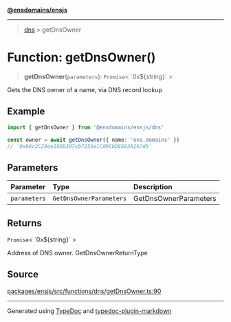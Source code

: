 [**@ensdomains/ensjs**](../README.md)

---

> [dns](README.md) > getDnsOwner

# Function: getDnsOwner()

> **getDnsOwner**(`parameters`): `Promise`\< \`0x$\{string}\` \>

Gets the DNS owner of a name, via DNS record lookup

## Example

```ts
import { getDnsOwner } from '@ensdomains/ensjs/dns'

const owner = await getDnsOwner({ name: 'ens.domains' })
// '0xb8c2C29ee19D8307cb7255e1Cd9CbDE883A267d5'
```

## Parameters

| Parameter    | Type                    | Description           |
| :----------- | :---------------------- | :-------------------- |
| `parameters` | `GetDnsOwnerParameters` | GetDnsOwnerParameters |

## Returns

`Promise`\< \`0x$\{string}\` \>

Address of DNS owner. GetDnsOwnerReturnType

## Source

[packages/ensjs/src/functions/dns/getDnsOwner.ts:90](https://github.com/ensdomains/ensjs/blob/1b90b888/packages/ensjs/src/functions/dns/getDnsOwner.ts#L90)

---

Generated using [TypeDoc](https://typedoc.org/) and [typedoc-plugin-markdown](https://www.npmjs.com/package/typedoc-plugin-markdown)
